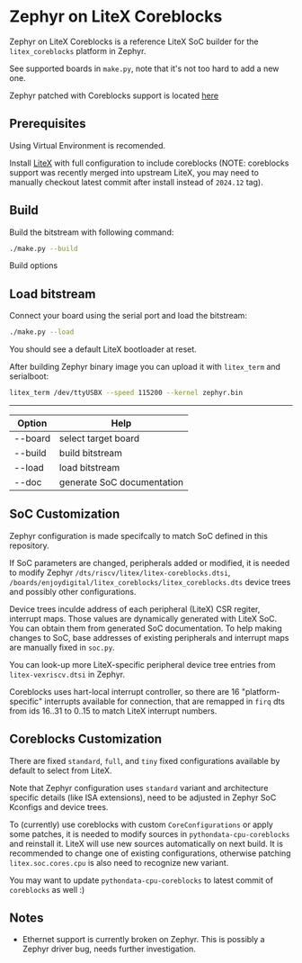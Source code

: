 Zephyr on LiteX Coreblocks
==========================

Zephyr on LiteX Coreblocks is a reference LiteX SoC builder for the `litex_coreblocks` platform in Zephyr.

See supported boards in `make.py`, note that it's not too hard to add a new one.

Zephyr patched with Coreblocks support is located [here](https://github.com/kuznia-rdzeni/zephyr)

Prerequisites
------------

Using Virtual Environment is recomended.

Install [LiteX](https://github.com/enjoy-digital/litex/) with full configuration to include coreblocks (NOTE: coreblocks support was recently merged into upstream LiteX, you may need to manually checkout latest commit after install instead of `2024.12` tag).

Build
-----
Build the bitstream with following command:

```bash
./make.py --build
```

Build options

Load bitstream
--------------
Connect your board using the serial port and load the bitstream:

```bash
./make.py --load
```

You should see a default LiteX bootloader at reset.

After building Zephyr binary image you can upload it with `litex_term` and serialboot:

```bash
litex_term /dev/ttyUSBX --speed 115200 --kernel zephyr.bin
```


-----
| Option | Help |
|---|---|
| --board | select target board |
| --build | build bitstream |
| --load | load bitstream |
| --doc | generate SoC documentation | 

SoC Customization
-----------------

Zephyr configuration is made specifcally to match SoC defined in this repository.

If SoC parameters are changed, peripherals added or modified, it is needed to 
modify Zephyr `/dts/riscv/litex/litex-coreblocks.dtsi`, 
`/boards/enjoydigital/litex_coreblocks/litex_coreblocks.dts` device trees and possibly
other configurations.

Device trees inculde address of each peripheral (LiteX) CSR regiter, interrupt maps.
Those values are dynamically generated with LiteX SoC. You can obtain them from generated SoC documentation.
To help making changes to SoC, base addresses of existing peripherals and interrupt maps are manually fixed in `soc.py`.

You can look-up more LiteX-specific peripheral device tree entries from `litex-vexriscv.dtsi` in Zephyr.

Coreblocks uses hart-local interrupt controller, so there are 16 "platform-specific" interrupts available for connection,
that are remapped in `firq` dts from ids 16..31 to 0..15 to match LiteX interrupt numbers.

Coreblocks Customization
------------------------

There are fixed `standard`, `full`, and `tiny` fixed configurations available by default to select from LiteX.

Note that Zephyr configuration uses `standard` variant and architecture specific details (like ISA extensions),
need to be adjusted in Zephyr SoC Kconfigs and device trees.

To (currently) use coreblocks with custom `CoreConfigurations` or apply some patches, it is needed to modify sources
in `pythondata-cpu-coreblocks` and reinstall it.
LiteX will use new sources automatically on next build. 
It is recommended to change one of existing configurations, otherwise patching `litex.soc.cores.cpu` is also need to recognize new variant.

You may want to update `pythondata-cpu-coreblocks` to latest commit of `coreblocks` as well :)

Notes
-----

* Ethernet support is currently broken on Zephyr. This is possibly a Zephyr driver bug, needs further investigation.
